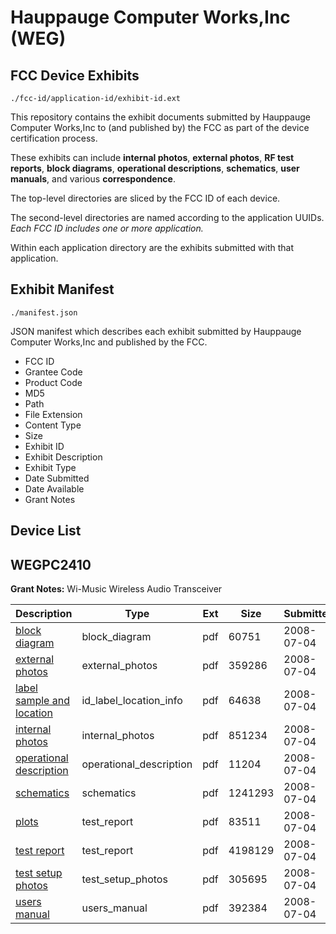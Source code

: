 # Hauppauge Computer Works,Inc (WEG)
## FCC Device Exhibits

```
./fcc-id/application-id/exhibit-id.ext
```

This repository contains the exhibit documents submitted by Hauppauge Computer Works,Inc to (and published by) the FCC as part of the device certification process.

These exhibits can include **internal photos**, **external photos**, **RF test reports**, **block diagrams**, **operational descriptions**, **schematics**, **user manuals**, and various **correspondence**.

The top-level directories are sliced by the FCC ID of each device.

The second-level directories are named according to the application UUIDs. *Each FCC ID includes one or more application.*

Within each application directory are the exhibits submitted with that application. 

## Exhibit Manifest

```
./manifest.json
```

JSON manifest which describes each exhibit submitted by Hauppauge Computer Works,Inc and published by the FCC.

- FCC ID
- Grantee Code
- Product Code
- MD5
- Path
- File Extension
- Content Type
- Size
- Exhibit ID
- Exhibit Description
- Exhibit Type
- Date Submitted
- Date Available
- Grant Notes

## Device List
## WEGPC2410
**Grant Notes:** Wi-Music Wireless Audio Transceiver

| Description | Type | Ext | Size | Submitted | Available |
| ----------- | ---- | --- | ---- | --------- | --------- |
| [block diagram](WEGPC2410/f4a547c55f0ff9b2236cd7a9b310a96d/965586.pdf) | block_diagram | pdf | 60751 | 2008-07-04 | 2008-07-04 |
| [external photos](WEGPC2410/f4a547c55f0ff9b2236cd7a9b310a96d/965588.pdf) | external_photos | pdf | 359286 | 2008-07-04 | 2008-07-04 |
| [label sample and location](WEGPC2410/f4a547c55f0ff9b2236cd7a9b310a96d/965590.pdf) | id_label_location_info | pdf | 64638 | 2008-07-04 | 2008-07-04 |
| [internal photos](WEGPC2410/f4a547c55f0ff9b2236cd7a9b310a96d/965589.pdf) | internal_photos | pdf | 851234 | 2008-07-04 | 2008-07-04 |
| [operational description](WEGPC2410/f4a547c55f0ff9b2236cd7a9b310a96d/965595.pdf) | operational_description | pdf | 11204 | 2008-07-04 | 2008-07-04 |
| [schematics](WEGPC2410/f4a547c55f0ff9b2236cd7a9b310a96d/965587.pdf) | schematics | pdf | 1241293 | 2008-07-04 | 2008-07-04 |
| [plots](WEGPC2410/f4a547c55f0ff9b2236cd7a9b310a96d/965591.pdf) | test_report | pdf | 83511 | 2008-07-04 | 2008-07-04 |
| [test report](WEGPC2410/f4a547c55f0ff9b2236cd7a9b310a96d/965594.pdf) | test_report | pdf | 4198129 | 2008-07-04 | 2008-07-04 |
| [test setup photos](WEGPC2410/f4a547c55f0ff9b2236cd7a9b310a96d/965592.pdf) | test_setup_photos | pdf | 305695 | 2008-07-04 | 2008-07-04 |
| [users manual](WEGPC2410/f4a547c55f0ff9b2236cd7a9b310a96d/965593.pdf) | users_manual | pdf | 392384 | 2008-07-04 | 2008-07-04 |
